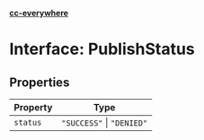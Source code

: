 [**cc-everywhere**](../../../../../index.md)

<HorizontalLine />

# Interface: PublishStatus

## Properties

| Property | Type |
| ------ | ------ |
| `status` | `"SUCCESS"` \| `"DENIED"` |

